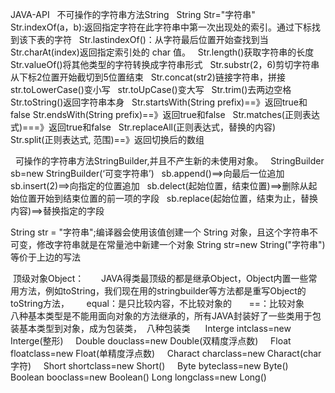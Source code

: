 JAVA-API
   不可操作的字符串方法String
   String Str="字符串"
   Str.indexOf(a，b):返回指定字符在此字符串中第一次出现处的索引。通过下标找到该下表的字符
   Str.lastindexOf()：从字符最后位置开始查找到当
   Str.charAt(index)返回指定索引处的 char 值。
   Str.length()获取字符串的长度
   Str.valueOf()将其他类型的字符转换成字符串形式
   Str.substr(2，6)剪切字符串从下标2位置开始截切到5位置结束
   Str.concat(str2)链接字符串，拼接
   str.toLowerCase()变小写
   str.toUpCase()变大写
   Str.trim()去两边空格
   Str.toString()返回字符串本身
   Str.startsWith(String prefix)==》返回true和false
   Str.endsWith(String prefix)==》返回true和false
   Str.matches(正则表达式)===》返回true和false
   Str.replaceAll(正则表达式，替换的内容)
   Str.split(正则表达式, 范围)==》返回切换后的数组
   
   可操作的字符串方法StringBuilder,并且不产生新的未使用对象。
   StringBuilder sb=new StringBuilder(‘可变字符串’)
   sb.append()==>向最后一位追加
   sb.insert(2)==>向指定的位置追加
   sb.delect(起始位置，结束位置)==>删除从起始位置开始到结束位置的前一项的字段
   sb.replace(起始位置，结束为止，替换内容)==>替换指定的字段
   

String str = "字符串";编译器会使用该值创建一个 String 对象，且这个字符串不可变，修改字符串就是在常量池中新建一个对象
String str=new String("字符串")等价于上边的写法

  顶级对象Object：
       JAVA得类最顶级的都是继承Object，Object内置一些常用方法，例如toString，我们现在用的stringbuilder等方法都是重写Object的toString方法，
       equal：是只比较内容，不比较对象的
       ==：比较对象
       八种基本类型是不能用面向对象的方法继承的，所有JAVA封装好了一些类用于包装基本类型到对象，成为包装类，
  八种包装类
      Interge intclass=new Interge(整形)
      Double douclass=new Double(双精度浮点数)
      Float floatclass=new Float(单精度浮点数)
      Charact charclass=new Charact(char字符)
      Short shortclass=new Short()
      Byte byteclass=new Byte()
      Boolean booclass=new Boolean()
      Long longclass=new Long()
 
     
    
       
